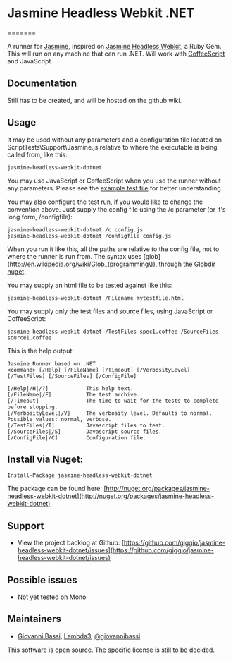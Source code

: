 # Jasmine Headless Webkit .NET
=======

A runner for [Jasmine](https://github.com/pivotal/jasmine), inspired on [Jasmine Headless Webkit](http://johnbintz.github.com/jasmine-headless-webkit/), a Ruby Gem. This will run on any machine that can run .NET. Will work with [CoffeeScript](http://coffeescript.org/) and JavaScript.

## Documentation

Still has to be created, and will be hosted on the github wiki.

## Usage

It may be used without any parameters and a configuration file located on ScriptTests\Support\Jasmine.js relative to where the executable is being called from, like this:
	
	jasmine-headless-webkit-dotnet

You may use JavaScript or CoffeeScript when you use the runner without any parameters. Please see the [example test file](https://github.com/giggio/jasmine-headless-webkit-dotnet/blob/master/src/Tests/JasmineTests/WithHtml/ScriptTests/Support/Jasmine.js) for better understanding.

You may also configure the test run, if you would like to change the convention above. Just supply the config file using the /c parameter (or it's long form, /configfile):

	jasmine-headless-webkit-dotnet /c config.js
	jasmine-headless-webkit-dotnet /configfile config.js

When you run it like this, all the paths are relative to the config file, not to where the runner is run from. The syntax uses [glob](http://en.wikipedia.org/wiki/Glob_(programming\)), through the [Globdir](https://github.com/giggio/globdir) [nuget](https://nuget.org/packages/globdir/).

You may supply an html file to be tested against like this:
	
	jasmine-headless-webkit-dotnet /Filename mytestfile.html

You may supply only the test files and source files, using JavaScript or CoffeeScript:

	jasmine-headless-webkit-dotnet /TestFiles spec1.coffee /SourceFiles source1.coffee

This is the help output:

	Jasmine Runner based on .NET
	<command> [/Help] [/FileName] [/Timeout] [/VerbosityLevel] [/TestFiles] [/SourceFiles] [/ConfigFile]

	[/Help|/H|/?]            This help text.
	[/FileName|/F]           The test archive.
	[/Timeout]               The time to wait for the tests to complete before stopping.
	[/VerbosityLevel|/V]     The verbosity level. Defaults to normal. Possible values: normal, verbose.
	[/TestFiles|/T]          Javascript files to test.
	[/SourceFiles|/S]        Javascript source files.
	[/ConfigFile|/C]         Configuration file.

## Install via Nuget:

    Install-Package jasmine-headless-webkit-dotnet

The package can be found here: [http://nuget.org/packages/jasmine-headless-webkit-dotnet](http://nuget.org/packages/jasmine-headless-webkit-dotnet)

## Support

* View the project backlog at Github: [https://github.com/giggio/jasmine-headless-webkit-dotnet/issues](https://github.com/giggio/jasmine-headless-webkit-dotnet/issues)

## Possible issues

* Not yet tested on Mono

## Maintainers

* [Giovanni Bassi](http://blog.lambda3.com.br/L3/giovannibassi/), [Lambda3](http://www.lambda3.com.br), [@giovannibassi](http://twitter.com/giovannibassi)

This software is open source. The specific license is still to be decided. 